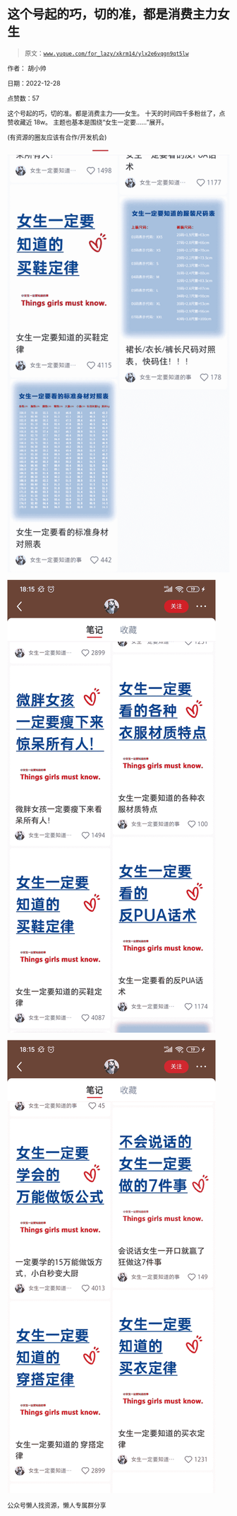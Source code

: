# 这个号起的巧，切的准，都是消费主力女生

> 原文：[`www.yuque.com/for_lazy/xkrm14/ylx2e6vqgn9qt5lw`](https://www.yuque.com/for_lazy/xkrm14/ylx2e6vqgn9qt5lw)



作者： 胡小帅



日期：2022-12-28



点赞数：57

<ne-hole id="u11a55c5e" data-lake-id="u11a55c5e"><ne-card data-card-name="hr" data-card-type="block" id="cvNdu" data-event-boundary="card">

这个号起的巧，切的准。都是消费主力——女生。 十天的时间四千多粉丝了，点赞收藏近 18w。 主题也基本是围绕“女生一定要……”展开。



(有资源的圈友应该有合作/开发机会)



<ne-card data-card-name="image" data-card-type="inline" id="Bj6BP" data-event-boundary="card">![](img/b6d403b000b2426d0875e13606df3b84.png)</ne-card>



<ne-card data-card-name="image" data-card-type="inline" id="VIlPO" data-event-boundary="card">![](img/bd3b18d97032e1fb6e8236d447204567.png)</ne-card>



<ne-card data-card-name="image" data-card-type="inline" id="KQIIl" data-event-boundary="card">![](img/49341975e73f36a4ce770585dafbcd38.png)</ne-card>

<ne-hole id="u0f43be80" data-lake-id="u0f43be80"><ne-card data-card-name="hr" data-card-type="block" id="DSkT2" data-event-boundary="card">

公众号懒人找资源，懒人专属群分享

</ne-card></ne-hole></ne-card></ne-hole>